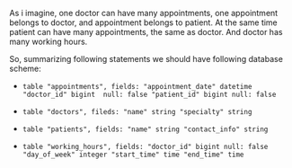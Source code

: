 As i imagine, one doctor can have many appointments, one appointment belongs to doctor, and appointment belongs to patient.
At the same time patient can have many appointments, the same as doctor. And doctor has many working hours.

So, summarizing following statements we should have following database scheme:

* `table "appointments", fields:
   "appointment_date" datetime
   "doctor_id" bigint  null: false
   "patient_id" bigint null: false`

* `table "doctors", fileds:
   "name" string
   "specialty" string`

* `table "patients", fields:
   "name" string
   "contact_info" string`

* `table "working_hours", fields:
   "doctor_id" bigint null: false
   "day_of_week" integer
   "start_time" time
   "end_time" time`